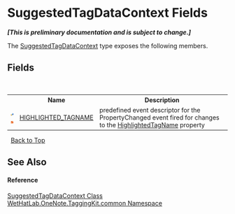 # SuggestedTagDataContext Fields
 _**\[This is preliminary documentation and is subject to change.\]**_

The <a href="fc433c94-8fb7-e877-217c-2bcf31c00339">SuggestedTagDataContext</a> type exposes the following members.


## Fields
&nbsp;<table><tr><th></th><th>Name</th><th>Description</th></tr><tr><td>![Protected field](media/protfield.gif "Protected field")![Static member](media/static.gif "Static member")</td><td><a href="16ef290a-e807-2c7a-12de-9a13738aae44">HIGHLIGHTED_TAGNAME</a></td><td>
predefined event descriptor for the PropertyChanged event fired for changes to the <a href="8b6d9444-c7e9-e673-7bb8-8ff5f63f7226">HighlightedTagName</a> property</td></tr></table>&nbsp;
<a href="#suggestedtagdatacontext-fields">Back to Top</a>

## See Also


#### Reference
<a href="fc433c94-8fb7-e877-217c-2bcf31c00339">SuggestedTagDataContext Class</a><br /><a href="bcdbab9c-63d1-48a4-6937-af53fb8d9a55">WetHatLab.OneNote.TaggingKit.common Namespace</a><br />